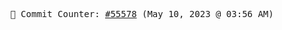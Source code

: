 <p align="center">
    <samp>
        📮 Commit Counter: <a href="https://github.com/Javascript-void0/Javascript-void0/commits/main">#55578</a> (May 10, 2023 @ 03:56 AM)
    </samp>
</p>